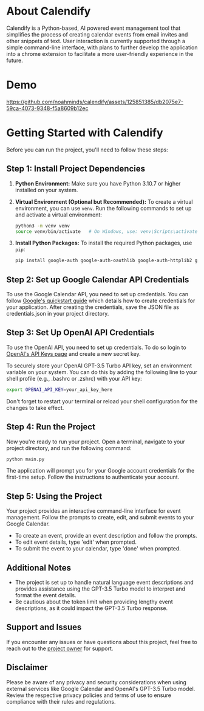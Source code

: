 # About Calendify
Calendify is a Python-based, AI powered event management tool that simplifies the process of creating calendar events from email invites and other snippets of text. User interaction is currently supported through a simple command-line interface, with plans to further develop the application into a chrome extension to facilitate a more user-friendly experience in the future.

# Demo
https://github.com/noahminds/calendify/assets/125851385/db2075e7-59ca-4073-9348-f5a8609b12ec

# Getting Started with Calendify
Before you can run the project, you'll need to follow these steps:

## Step 1: Install Project Dependencies

1. **Python Environment:**
   Make sure you have Python 3.10.7 or higher installed on your system.

2. **Virtual Environment (Optional but Recommended):**
   To create a virtual environment, you can use `venv`. Run the following commands to set up and activate a virtual environment:

   ```bash
   python3 -m venv venv
   source venv/bin/activate   # On Windows, use: venv\Scripts\activate

3. **Install Python Packages:**
   To install the required Python packages, use `pip`:

   ```bash
   pip install google-auth google-auth-oauthlib google-auth-httplib2 google-api-python-client openai

## Step 2: Set up Google Calendar API Credentials
To use the Google Calendar API, you need to set up credentials. You can follow [Google's quickstart guide](https://developers.google.com/calendar/api/quickstart/python) which details how to create credentials for your application. After creating the credentials, save the JSON file as credentials.json in your project directory.

## Step 3: Set Up OpenAI API Credentials
To use the OpenAI API, you need to set up credentials. To do so login to [OpenAI's API Keys page](https://platform.openai.com/account/api-keys) and create a new secret key.

To securely store your OpenAI GPT-3.5 Turbo API key, set an environment variable on your system. You can do this by adding the following line to your shell profile (e.g., .bashrc or .zshrc) with your API key:

```bash
export OPENAI_API_KEY=your_api_key_here
```

Don't forget to restart your terminal or reload your shell configuration for the changes to take effect.

## Step 4: Run the Project
Now you're ready to run your project. Open a terminal, navigate to your project directory, and run the following command:

```bash
python main.py
```
   
The application will prompt you for your Google account credentials for the first-time setup. Follow the instructions to authenticate your account.

## Step 5: Using the Project
Your project provides an interactive command-line interface for event management. Follow the prompts to create, edit, and submit events to your Google Calendar.

* To create an event, provide an event description and follow the prompts.
* To edit event details, type 'edit' when prompted.
* To submit the event to your calendar, type 'done' when prompted.

## Additional Notes
* The project is set up to handle natural language event descriptions and provides assistance using the GPT-3.5 Turbo model to interpret and format the event details.
* Be cautious about the token limit when providing lengthy event descriptions, as it could impact the GPT-3.5 Turbo response.

## Support and Issues
If you encounter any issues or have questions about this project, feel free to reach out to the [project owner](mailto:riyals_welders0z@icloud.com) for support.

## Disclaimer
Please be aware of any privacy and security considerations when using external services like Google Calendar and OpenAI's GPT-3.5 Turbo model. Review the respective privacy policies and terms of use to ensure compliance with their rules and regulations.


